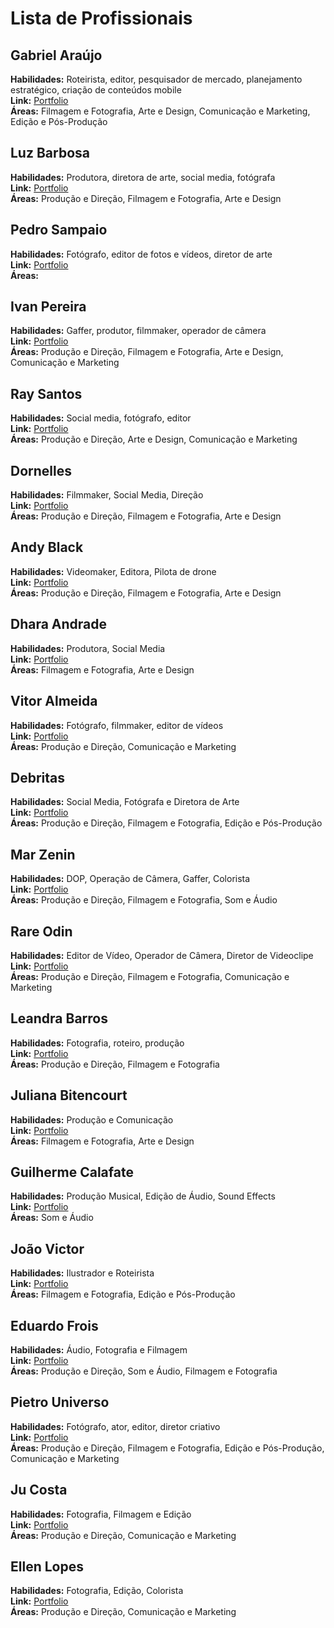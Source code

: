 # Lista de Profissionais

## Gabriel Araújo
**Habilidades:** Roteirista, editor, pesquisador de mercado, planejamento estratégico, criação de conteúdos mobile  
**Link:** [Portfolio](https://gabrielaraujomkt.my.canva.site/)  
**Áreas:** Filmagem e Fotografia, Arte e Design, Comunicação e Marketing, Edição e Pós-Produção  

## Luz Barbosa
**Habilidades:** Produtora, diretora de arte, social media, fotógrafa  
**Link:** [Portfolio](https://drive.google.com/drive/folders/1-MH6nE3rVOdOFT7-f9-Ydi6cPsHLr3WM)  
**Áreas:** Produção e Direção, Filmagem e Fotografia, Arte e Design  

## Pedro Sampaio
**Habilidades:** Fotógrafo, editor de fotos e vídeos, diretor de arte  
**Link:** [Portfolio](https://drive.google.com/file/d/1zAkrSQUdBRVMzTbMBf2Lvvp_EUgZyb0t/view?usp=drive_link)  
**Áreas:**  

## Ivan Pereira
**Habilidades:** Gaffer, produtor, filmmaker, operador de câmera  
**Link:** [Portfolio](https://www.canva.com/design/DAGcH6IB-Gk/9xXM9f-SUEfCwg6RATNksA/edit)  
**Áreas:** Produção e Direção, Filmagem e Fotografia, Arte e Design, Comunicação e Marketing  

## Ray Santos
**Habilidades:** Social media, fotógrafo, editor  
**Link:** [Portfolio](https://www.behance.net/rayanesantos47)  
**Áreas:** Produção e Direção, Arte e Design, Comunicação e Marketing  

## Dornelles
**Habilidades:** Filmmaker, Social Media, Direção  
**Link:** [Portfolio](https://www.canva.com/design/DAGc-ZI-LJY/lzp9p5i2vZutKiDAlLtDDg/edit)  
**Áreas:** Produção e Direção, Filmagem e Fotografia, Arte e Design  

## Andy Black
**Habilidades:** Videomaker, Editora, Pilota de drone  
**Link:** [Portfolio](https://www.behance.net/theandyblack)  
**Áreas:** Produção e Direção, Filmagem e Fotografia, Arte e Design  

## Dhara Andrade
**Habilidades:** Produtora, Social Media  
**Link:** [Portfolio](https://drive.google.com/file/d/1Pz6pOjFpM0zW59kngFPWYv-i6vWVNjkE/view?usp=drive_link)  
**Áreas:** Filmagem e Fotografia, Arte e Design  

## Vitor Almeida
**Habilidades:** Fotógrafo, filmmaker, editor de vídeos  
**Link:** [Portfolio](https://drive.google.com/file/d/1-8vU6U9A4fis37Ci6ZqaI25Vst1vJXTO/view?usp=drive_link)  
**Áreas:** Produção e Direção, Comunicação e Marketing  

## Debritas
**Habilidades:** Social Media, Fotógrafa e Diretora de Arte  
**Link:** [Portfolio](https://drive.google.com/file/d/1GqwpoLjQy5-qZnwjzqMLiqfXDxGSHQE7/view?usp=sharing)  
**Áreas:** Produção e Direção, Filmagem e Fotografia, Edição e Pós-Produção  

## Mar Zenin
**Habilidades:** DOP, Operação de Câmera, Gaffer, Colorista  
**Link:** [Portfolio](https://marzenin.myportfolio.com/)  
**Áreas:** Produção e Direção, Filmagem e Fotografia, Som e Áudio  

## Rare Odin
**Habilidades:** Editor de Vídeo, Operador de Câmera, Diretor de Videoclipe  
**Link:** [Portfolio](https://www.behance.net/rareodin)  
**Áreas:** Produção e Direção, Filmagem e Fotografia, Comunicação e Marketing  

## Leandra Barros
**Habilidades:** Fotografia, roteiro, produção  
**Link:** [Portfolio](https://drive.google.com/file/d/1dYNn4nQPKQSBVtD20Wq4j62bW2SriOc5/view?usp=drive_link)  
**Áreas:** Produção e Direção, Filmagem e Fotografia  

## Juliana Bitencourt
**Habilidades:** Produção e Comunicação  
**Link:** [Portfolio](https://www.behance.net/gallery/217488437/Portfolio-Juliana-Bitencourt)  
**Áreas:** Filmagem e Fotografia, Arte e Design  

## Guilherme Calafate
**Habilidades:** Produção Musical, Edição de Áudio, Sound Effects  
**Link:** [Portfolio](https://drive.google.com/file/d/1MXTPj2_4086pELfUVr4BQE2jTD0NgIzO/view?usp=sharing)  
**Áreas:** Som e Áudio  

## João Victor
**Habilidades:** Ilustrador e Roteirista  
**Link:** [Portfolio](https://www.canva.com/design/DAGc-BDFu9M/rG82Gu639Gbj84itiB8FWA/view?utm_content=DAGc-BDFu9M&utm_campaign=designshare&utm_medium=link2&utm_source=uniquelinks&utlId=hc5d6f00a6e)  
**Áreas:** Filmagem e Fotografia, Edição e Pós-Produção  

## Eduardo Frois
**Habilidades:** Áudio, Fotografia e Filmagem  
**Link:** [Portfolio](https://linktr.ee/DuFrois?lt_utm_source=lt_share_link#434492334)  
**Áreas:** Produção e Direção, Som e Áudio, Filmagem e Fotografia  

## Pietro Universo
**Habilidades:** Fotógrafo, ator, editor, diretor criativo  
**Link:** [Portfolio](https://pietrouniverso.my.canva.site)  
**Áreas:** Produção e Direção, Filmagem e Fotografia, Edição e Pós-Produção, Comunicação e Marketing  

## Ju Costa
**Habilidades:** Fotografia, Filmagem e Edição  
**Link:** [Portfolio](https://www.instagram.com/clicksdajuliana)  
**Áreas:** Produção e Direção, Comunicação e Marketing  

## Ellen Lopes
**Habilidades:** Fotografia, Edição, Colorista  
**Link:** [Portfolio](https://drive.google.com/file/d/1-AMGt_OFOU1HBvVHr3wjXyy4hYbxEpXi/view?usp=drivesdk)  
**Áreas:** Produção e Direção, Comunicação e Marketing  
